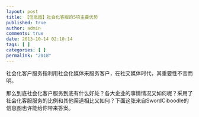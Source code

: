```yaml
---
layout: post
title: 【信息图】社会化客服的5项主要优势
published: true
author: admin
comments: true
date: 2013-10-14 02:10:14
tags: [ ]
categories: [ ]
permalink: "2018"
---
```

社会化客户服务指利用社会化媒体来服务客户，在社交媒体时代，其重要性不言而明。

那么到底社会化客户服务到底有什么好处？各大企业的事情情况又如何呢？采用了社会化客服服务的比例和其他渠道相比又如何？下面这张来自SwordCiboodle的信息图也许能给你带来答案。


